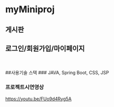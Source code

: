 # myMiniproj


## 게시판
## 로그인/회원가입/마이페이지
<br>
<br>
##사용기술 스택
### JAVA, Spring Boot, CSS, JSP


### 프로젝트시연영상
https://youtu.be/FUo9d4Ryg5A
